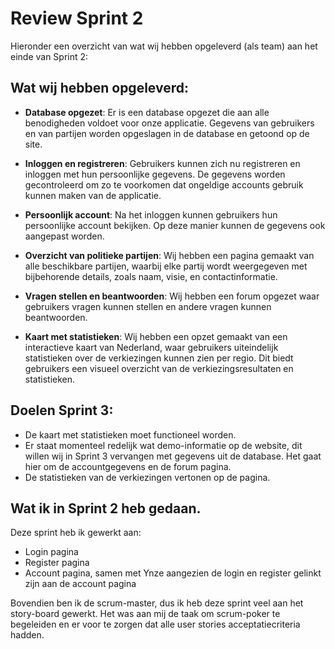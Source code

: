 # Review Sprint 2

Hieronder een overzicht van wat wij hebben opgeleverd (als team) aan het einde van Sprint 2:

## Wat wij hebben opgeleverd:

-   **Database opgezet**: Er is een database opgezet die aan alle benodigheden voldoet voor onze applicatie. Gegevens van gebruikers en van partijen worden opgeslagen in de database en getoond op de site.

-   **Inloggen en registreren**: Gebruikers kunnen zich nu registreren en inloggen met hun persoonlijke gegevens. De gegevens worden gecontroleerd om zo te voorkomen dat ongeldige accounts gebruik kunnen maken van de applicatie.

-   **Persoonlijk account**: Na het inloggen kunnen gebruikers hun persoonlijke account bekijken. Op deze manier kunnen de gegevens ook aangepast worden.

-   **Overzicht van politieke partijen**: Wij hebben een pagina gemaakt van alle beschikbare partijen, waarbij elke partij wordt weergegeven met bijbehorende details, zoals naam, visie, en contactinformatie.

-   **Vragen stellen en beantwoorden**: Wij hebben een forum opgezet waar gebruikers vragen kunnen stellen en andere vragen kunnen beantwoorden.

-   **Kaart met statistieken**: Wij hebben een opzet gemaakt van een interactieve kaart van Nederland, waar gebruikers uiteindelijk statistieken over de verkiezingen kunnen zien per regio. Dit biedt gebruikers een visueel overzicht van de verkiezingsresultaten en statistieken.

## Doelen Sprint 3:

-   De kaart met statistieken moet functioneel worden.
-   Er staat momenteel redelijk wat demo-informatie op de website, dit willen wij in Sprint 3 vervangen met gegevens uit de database. Het gaat hier om de accountgegevens en de forum pagina.
-   De statistieken van de verkiezingen vertonen op de pagina.

## Wat ik in Sprint 2 heb gedaan.

Deze sprint heb ik gewerkt aan:

-   Login pagina
-   Register pagina
-   Account pagina, samen met Ynze aangezien de login en register gelinkt zijn aan de account pagina

Bovendien ben ik de scrum-master, dus ik heb deze sprint veel aan het story-board gewerkt. Het was aan mij de taak om scrum-poker te begeleiden en er voor te zorgen dat alle user stories acceptatiecriteria hadden.
